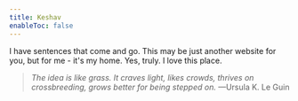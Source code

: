 ```yaml
---
title: Keshav
enableToc: false
---
```


I have sentences that come and go. This may be just another website for you, but for me - it's my home. Yes, truly. I love this place. 

> *The idea is like grass. It craves light, likes crowds, thrives on crossbreeding, grows better for being stepped on.* —Ursula K. Le Guin


